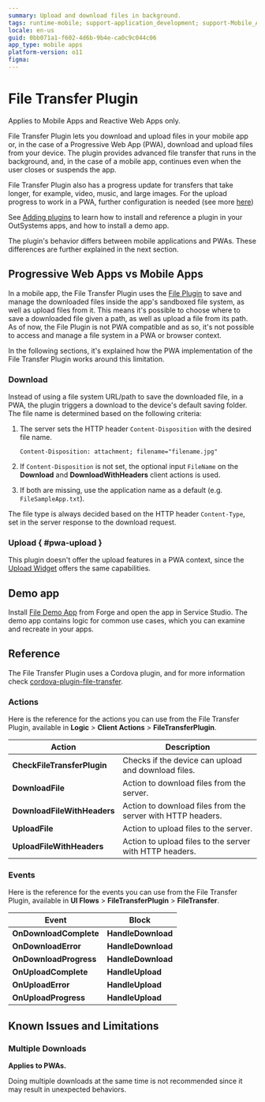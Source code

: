```yaml
---
summary: Upload and download files in background.
tags: runtime-mobile; support-application_development; support-Mobile_Apps;
locale: en-us
guid: 0bb071a1-f602-4d6b-9b4e-ca0c9c044c06
app_type: mobile apps
platform-version: o11
figma:
---
```


# File Transfer Plugin

<div class="info" markdown="1">

Applies to Mobile Apps and Reactive Web Apps only.

</div>

File Transfer Plugin lets you download and upload files in your mobile app or, in the case of a Progressive Web App (PWA), download and upload files from your device. The plugin provides advanced file transfer that runs in the background, and, in the case of a mobile app, continues even when the user closes or suspends the app.

File Transfer Plugin also has a progress update for transfers that take longer, for example, video, music, and large images. For the upload progress to work in a PWA, further configuration is needed (see more [here](#pwa-upload))

<div class="info" markdown="1">

See [Adding plugins](../intro.md#adding-plugins) to learn how to install and reference a plugin in your OutSystems apps, and how to install a demo app.

</div>

The plugin's behavior differs between mobile applications and PWAs. These differences are further explained in the next section.

## Progressive Web Apps vs Mobile Apps

In a mobile app, the File Transfer Plugin uses the [File Plugin](../file-plugin/intro.md) to save and manage the downloaded files inside the app's sandboxed file system, as well as upload files from it. This means it's possible to choose where to save a downloaded file given a path, as well as upload a file from its path. As of now, the File Plugin is not PWA compatible and as so, it's not possible to access and manage a file system in a PWA or browser context.

In the following sections, it's explained how the PWA implementation of the File Transfer Plugin works around this limitation.

### Download

Instead of using a file system URL/path to save the downloaded file, in a PWA, the plugin triggers a download to the device's default saving folder. The file name is determined based on the following criteria:

1. The server sets the HTTP header `Content-Disposition` with the desired file name.
    ```
    Content-Disposition: attachment; filename="filename.jpg"
    ```

1. If `Content-Disposition` is not set, the optional input `FileName` on the **Download** and **DownloadWithHeaders** client actions is used.

1. If both are missing, use the application name as a default (e.g. `FileSampleApp.txt`).

The file type is always decided based on the HTTP header `Content-Type`, set in the server response to the download request.

### Upload  { #pwa-upload }

This plugin doesn't offer the upload features in a PWA context, since the [Upload Widget](../../../building-apps/ui/inputs/upload.md) offers the same capabilities.

## Demo app

Install [File Demo App](https://www.outsystems.com/forge/component-overview/10011/file-sample-app) from Forge and open the app in Service Studio. The demo app contains logic for common use cases, which you can examine and recreate in your apps.

## Reference

The File Transfer Plugin uses a Cordova plugin, and for more information check [cordova-plugin-file-transfer](https://github.com/apache/cordova-plugin-file-transfer).

### Actions

Here is the reference for the actions you can use from the File Transfer Plugin, available in **Logic** > **Client Actions** > **FileTransferPlugin**.

| Action                      | Description                                                 |
| --------------------------- | ----------------------------------------------------------- |
| **CheckFileTransferPlugin** | Checks if the device can upload and download files.         |
| **DownloadFile**            | Action to download files from the server.                   |
| **DownloadFileWithHeaders** | Action to download files from the server with HTTP headers. |
| **UploadFile**              | Action to upload files to the server.                       |
| **UploadFileWithHeaders**   | Action to upload files to the server with HTTP headers.     |

### Events

Here is the reference for the events you can use from the File Transfer Plugin, available in **UI Flows** > **FileTransferPlugin** > **FileTransfer**.

| Event                  | Block              |
| ---------------------- | ------------------ |
| **OnDownloadComplete** | **HandleDownload** |
| **OnDownloadError**    | **HandleDownload** |
| **OnDownloadProgress** | **HandleDownload** |
| **OnUploadComplete**   | **HandleUpload**   |
| **OnUploadError**      | **HandleUpload**   |
| **OnUploadProgress**   | **HandleUpload**   |

## Known Issues and Limitations

### Multiple Downloads
**Applies to PWAs.**

Doing multiple downloads at the same time is not recommended since it may result in unexpected behaviors.
